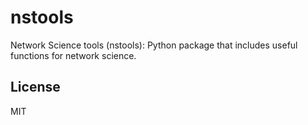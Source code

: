 # nstools
Network Science tools (nstools): Python package that includes useful functions for network science.

## License
MIT